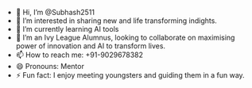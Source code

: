 - 👋 Hi, I’m @Subhash2511
- 👀 I’m interested in sharing new and life transforming indights. 
- 🌱 I’m currently learning AI tools 
- 💞️ I’m an Ivy League Alumnus, looking to collaborate on maximising power of innovation and AI to transform lives. 
- 📫 How to reach me: +91-9029678382 
- 😄 Pronouns: Mentor 
- ⚡ Fun fact: I enjoy meeting youngsters and guiding them in a fun way. 

<!---
Subhash2511/Subhash2511 is a ✨ special ✨ repository because its `README.md` (this file) appears on your GitHub profile.
You can click the Preview link to take a look at your changes.
--->

